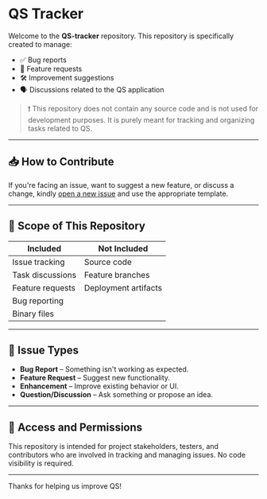 # QS Tracker

Welcome to the **QS-tracker** repository. This repository is specifically created to manage:

- ✅ Bug reports
- 🚀 Feature requests
- 🛠️ Improvement suggestions
- 🗣️ Discussions related to the QS application

> ❗ This repository does not contain any source code and is not used for development purposes. It is purely meant for tracking and organizing tasks related to QS.

---

## 📥 How to Contribute

If you're facing an issue, want to suggest a new feature, or discuss a change, kindly [open a new issue](https://github.com/your-username/QS-tracker/issues/new/choose) and use the appropriate template.

---

## 📌 Scope of This Repository

| Included                         | Not Included                 |
|----------------------------------|------------------------------|
| Issue tracking                  | Source code                  |
| Task discussions                | Feature branches             |
| Feature requests                | Deployment artifacts         |
| Bug reporting                   |                              |
| Binary files       

---

## 💬 Issue Types

- **Bug Report** – Something isn't working as expected.
- **Feature Request** – Suggest new functionality.
- **Enhancement** – Improve existing behavior or UI.
- **Question/Discussion** – Ask something or propose an idea.

---

## 🔐 Access and Permissions

This repository is intended for project stakeholders, testers, and contributors who are involved in tracking and managing issues. No code visibility is required.

---

Thanks for helping us improve QS!
